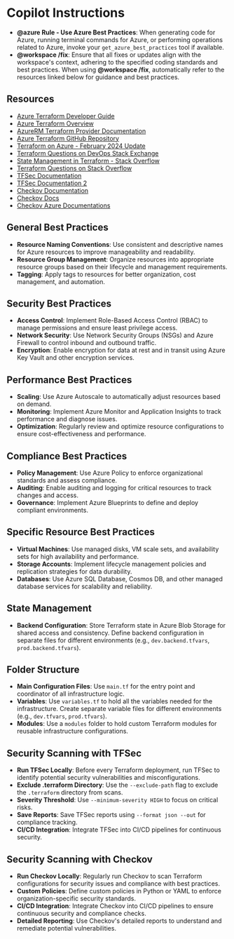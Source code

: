 # Copilot Instructions

- **@azure Rule - Use Azure Best Practices**: When generating code for Azure, running terminal commands for Azure, or performing operations related to Azure, invoke your `get_azure_best_practices` tool if available.
- **@workspace /fix**: Ensure that all fixes or updates align with the workspace's context, adhering to the specified coding standards and best practices. When using **@workspace /fix**, automatically refer to the resources linked below for guidance and best practices.

## Resources

- [Azure Terraform Developer Guide](https://learn.microsoft.com/en-us/azure/developer/terraform/)
- [Azure Terraform Overview](https://learn.microsoft.com/en-us/azure/developer/terraform/overview)
- [AzureRM Terraform Provider Documentation](https://registry.terraform.io/providers/hashicorp/azurerm/latest)
- [Azure Terraform GitHub Repository](https://github.com/Azure-Terraform)
- [Terraform on Azure - February 2024 Update](https://techcommunity.microsoft.com/blog/azuretoolsblog/terraform-on-azure-february-2024-update/4070567)
- [Terraform Questions on DevOps Stack Exchange](https://devops.stackexchange.com/questions/tagged/terraform?updated=true)
- [State Management in Terraform - Stack Overflow](https://stackoverflow.com/questions/59899067/state-management-in-terraform?updated=true)
- [Terraform Questions on Stack Overflow](https://stackoverflow.com/questions/tagged/terraform?updated=true)
- [TFSec Documentation](https://aquasecurity.github.io/tfsec/v1.28.1/)
- [TFSec Documentation 2](https://github.com/Codebytes/secure-terraform-on-azure)
- [Checkov Documentation](https://spacelift.io/blog/what-is-checkov)
- [Checkov Docs](https://github.com/bridgecrewio/checkov)
- [Checkov Azure Documentations](https://www.checkov.io/5.Policy%20Index/terraform.html)

## General Best Practices
- **Resource Naming Conventions**: Use consistent and descriptive names for Azure resources to improve manageability and readability.
- **Resource Group Management**: Organize resources into appropriate resource groups based on their lifecycle and management requirements.
- **Tagging**: Apply tags to resources for better organization, cost management, and automation.

## Security Best Practices
- **Access Control**: Implement Role-Based Access Control (RBAC) to manage permissions and ensure least privilege access.
- **Network Security**: Use Network Security Groups (NSGs) and Azure Firewall to control inbound and outbound traffic.
- **Encryption**: Enable encryption for data at rest and in transit using Azure Key Vault and other encryption services.

## Performance Best Practices
- **Scaling**: Use Azure Autoscale to automatically adjust resources based on demand.
- **Monitoring**: Implement Azure Monitor and Application Insights to track performance and diagnose issues.
- **Optimization**: Regularly review and optimize resource configurations to ensure cost-effectiveness and performance.

## Compliance Best Practices
- **Policy Management**: Use Azure Policy to enforce organizational standards and assess compliance.
- **Auditing**: Enable auditing and logging for critical resources to track changes and access.
- **Governance**: Implement Azure Blueprints to define and deploy compliant environments.

## Specific Resource Best Practices
- **Virtual Machines**: Use managed disks, VM scale sets, and availability sets for high availability and performance.
- **Storage Accounts**: Implement lifecycle management policies and replication strategies for data durability.
- **Databases**: Use Azure SQL Database, Cosmos DB, and other managed database services for scalability and reliability.

## State Management
- **Backend Configuration**: Store Terraform state in Azure Blob Storage for shared access and consistency. Define backend configuration in separate files for different environments (e.g., `dev.backend.tfvars`, `prod.backend.tfvars`).

## Folder Structure
- **Main Configuration Files**: Use `main.tf` for the entry point and coordinator of all infrastructure logic.
- **Variables**: Use `variables.tf` to hold all the variables needed for the infrastructure. Create separate variable files for different environments (e.g., `dev.tfvars`, `prod.tfvars`).
- **Modules**: Use a `modules` folder to hold custom Terraform modules for reusable infrastructure configurations.

## Security Scanning with TFSec
- **Run TFSec Locally**: Before every Terraform deployment, run TFSec to identify potential security vulnerabilities and misconfigurations.
- **Exclude .terraform Directory**: Use the `--exclude-path` flag to exclude the `.terraform` directory from scans.
- **Severity Threshold**: Use `--minimum-severity HIGH` to focus on critical risks.
- **Save Reports**: Save TFSec reports using `--format json --out` for compliance tracking.
- **CI/CD Integration**: Integrate TFSec into CI/CD pipelines for continuous security.

## Security Scanning with Checkov
- **Run Checkov Locally**: Regularly run Checkov to scan Terraform configurations for security issues and compliance with best practices.
- **Custom Policies**: Define custom policies in Python or YAML to enforce organization-specific security standards.
- **CI/CD Integration**: Integrate Checkov into CI/CD pipelines to ensure continuous security and compliance checks.
- **Detailed Reporting**: Use Checkov's detailed reports to understand and remediate potential vulnerabilities.
